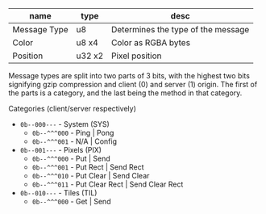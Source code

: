 | name | type | desc |
|------|------|------|
| Message Type | u8 | Determines the type of the message |
| Color | u8 x4 | Color as RGBA bytes |
| Position | u32 x2 | Pixel position |

Message types are split into two parts of 3 bits, with the highest two bits signifying gzip compression and client (0) and server (1) origin. The first of the parts is a category, and the last being the method in that category.

Categories (client/server respectively)
- `0b--000---` - System (SYS)
  - `0b--^^^000` - Ping | Pong
  - `0b--^^^001` - N/A | Config
- `0b--001---` - Pixels (PIX)
  - `0b--^^^000` - Put | Send
  - `0b--^^^001` - Put Rect | Send Rect
  - `0b--^^^010` - Put Clear | Send Clear
  - `0b--^^^011` - Put Clear Rect | Send Clear Rect
- `0b--010---` - Tiles (TIL)
  - `0b--^^^000` - Get | Send